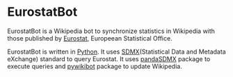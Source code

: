 # EurostatBot

EurostatBot is a Wikipedia bot to synchronize statistics in Wikipedia with
those published by [Eurostat](https://en.wikipedia.org/wiki/Eurostat),
Europeean Statistical Office.

EurostatBot is written in [Python](https://www.python.org/).
It uses [SDMX](https://sdmx.org/)(Statistical Data and Metadata eXchange)
standard to query Eurostat.
It uses [pandaSDMX](https://pandasdmx.readthedocs.io/) package to execute
queries and [pywikibot](https://doc.wikimedia.org/pywikibot/stable/) package
to update Wikipedia.
